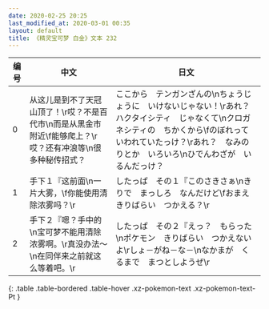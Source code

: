 ```yaml
---
date: 2020-02-25 20:25
last_modified_at: 2020-03-01 00:35
layout: default
title: 《精灵宝可梦 白金》文本 232
---
```

| 编号 | 中文 | 日文 |
| ---- | ---- | ---- |
| 0 | 从这儿是到不了天冠山顶了！\r哎？不是百代市\n而是从黑金市附近\f能够爬上？\r哎？还有冲浪等\n很多种秘传招式？ | ここから　テンガンざんの\nちょうじょうに　いけないじゃない！\rあれ？　ハクタイシティ　じゃなくて\nクロガネシティの　ちかくから\fのぼれって　いわれていたっけ？\rあれ？　なみのりとか　いろいろ\nひでんわざが　いるんだっけ？ |
| 1 | 手下１『这前面\n一片大雾，\f你能使用清除浓雾吗？\r | したっぱ　その１『このさきさぁ\nきりで　まっしろ　なんだけど\fおまえ　きりばらい　つかえる？\r |
| 2 | 手下２『嗯？手中的\n宝可梦不能用清除浓雾啊。\r真没办法～\n在同伴来之前就这么等着吧。\r | したっぱ　その２『えっ？　もらった\nポケモン　きりばらい　つかえないよ\rしょ－がね－な－\nなかまが　くるまで　まつとしようぜ\r |
{: .table .table-bordered .table-hover .xz-pokemon-text .xz-pokemon-text-Pt }